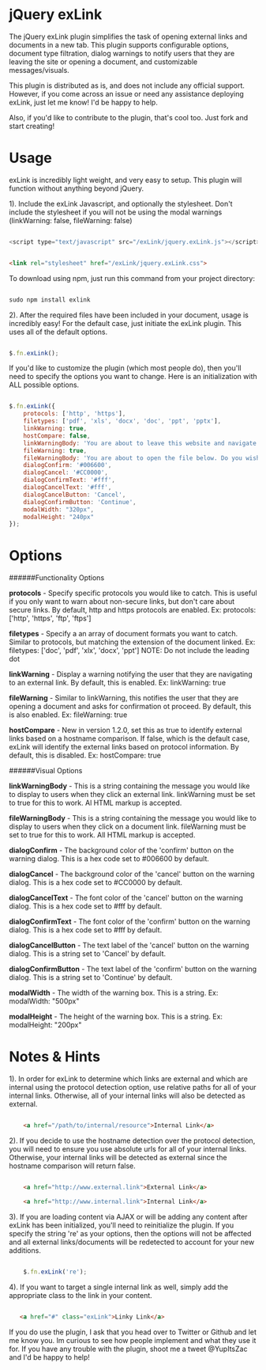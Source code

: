 jQuery exLink
===

The jQuery exLink plugin simplifies the task of opening external links and documents in a new tab. This plugin supports configurable options, document type filtration, dialog warnings to notify users that they are leaving the site or opening a document, and customizable messages/visuals. 

This plugin is distributed as is, and does not include any official support. However, if you come across an issue or need any assistance deploying exLink, just let me know! I'd be happy to help.

Also, if you'd like to contribute to the plugin, that's cool too. Just fork and start creating!


Usage
===

exLink is incredibly light weight, and very easy to setup. This plugin will function without anything beyond jQuery.



1). Include the exLink Javascript, and optionally the stylesheet. Don't include the stylesheet if you will not be using the modal warnings (linkWarning: false, fileWarning: false)

```javascript

<script type="text/javascript" src="/exLink/jquery.exLink.js"></script>


```

```html

<link rel="stylesheet" href="/exLink/jquery.exLink.css">

```

To download using npm, just run this command from your project directory:

```javascript

sudo npm install exlink

```

2). After the required files have been included in your document, usage is incredibly easy! For the default case, just initiate the exLink plugin. This uses all of the default options. 

```javascript

$.fn.exLink();

```

If you'd like to customize the plugin (which most people do), then you'll need to specify the options you want to change. Here is an initialization with ALL possible options. 

```javascript

$.fn.exLink({
 	protocols: ['http', 'https'],
	filetypes: ['pdf', 'xls', 'docx', 'doc', 'ppt', 'pptx'],
	linkWarning: true,
	hostCompare: false,
	linkWarningBody: 'You are about to leave this website and navigate to the link below. Would you like to continue?',
	fileWarning: true,
	fileWarningBody: 'You are about to open the file below. Do you wish to continue?',
	dialogConfirm: '#006600',
	dialogCancel: '#CC0000',
	dialogConfirmText: '#fff',
	dialogCancelText: '#fff',
	dialogCancelButton: 'Cancel',
	dialogConfirmButton: 'Continue',
	modalWidth: "320px",
	modalHeight: "240px"
});

```

Options
===

######Functionality Options

**protocols** - Specify specific protocols you would like to catch. This is useful if you only want to warn about non-secure links, but don't care about secure links. By default, http and https protocols are enabled. Ex: protocols: ['http', 'https', 'ftp', 'ftps']

**filetypes** - Specify a an array of document formats you want to catch. Similar to protocols, but matching the extension of the document linked. Ex: filetypes: ['doc', 'pdf', 'xlx', 'docx', 'ppt'] NOTE: Do not include the leading dot

**linkWarning** - Display a warning notifying the user that they are navigating to an external link. By default, this is enabled. Ex: linkWarning: true

**fileWarning** - Similar to linkWarning, this notifies the user that they are opening a document and asks for confirmation ot proceed. By default, this is also enabled. Ex: fileWarning: true

**hostCompare** - New in version 1.2.0, set this as true to identify external links based on a hostname comparison. If false, which is the default case, exLink will identify the external links based on protocol information. By default, this is disabled. Ex: hostCompare: true
 

######Visual Options

**linkWarningBody** - This is a string containing the message you would like to display to users when they click an external link. linkWarning must be set to true for this to work. Al HTML markup is accepted.

**fileWarningBody** - This is a string containing the message you would like to display to users when they click on a document link. fileWarning must be set to true for this to work. All HTML markup is accepted.

**dialogConfirm** - The background color of the 'confirm' button on the warning dialog. This is a hex code set to #006600 by default.

**dialogCancel** - The background color of the 'cancel' button on the warning dialog. This is a hex code set to #CC0000 by default.

**dialogCancelText** - The font color of the 'cancel' button on the warning dialog. This is a hex code set to #fff by default.

**dialogConfirmText** - The font color of the 'confirm' button on the warning dialog. This is a hex code set to #fff by default.

**dialogCancelButton** - The text label of the 'cancel' button on the warning dialog. This is a string set to 'Cancel' by default.

**dialogConfirmButton** - The text label of the 'confirm' button on the warning dialog. This is a string set to 'Continue' by default.

**modalWidth** - The width of the warning box. This is a string. Ex: modalWidth: "500px"

**modalHeight** - The height of the warning box. This is a string. Ex: modalHeight: "200px"

Notes & Hints
===

1). In order for exLink to determine which links are external and which are internal using the protocol detection option, use relative paths for all of your internal links. Otherwise, all of your internal links will also be detected as external. 

```html

	<a href="/path/to/internal/resource">Internal Link</a>

```

2). If you decide to use the hostname detection over the protocol detection, you will need to ensure you use absolute urls for all of your internal links. Otherwise, your internal links will be detected as external since the hostname comparison will return false. 

```html

	<a href="http://www.external.link">External Link</a>

	<a href="http://www.internal.link">Internal Link</a>

```

3). If you are loading content via AJAX or will be adding any content after exLink has been initialized, you'll need to reinitialize the plugin. If you specify the string 're' as your options, then the options will not be affected and all external links/documents will be redetected to account for your new additions. 

```javascript

	$.fn.exLink('re');

```

4). If you want to target a single internal link as well, simply add the appropriate class to the link in your content. 

```html

   <a href="#" class="exLink">Linky Link</a>

```


If you do use the plugin, I ask that you head over to Twitter or Github and let me know you. Im curious to see how people implement and what they use it for. If you have any trouble with the plugin, shoot me a tweet @YupItsZac and I'd be happy to help! 
